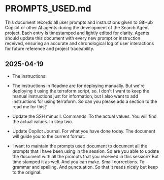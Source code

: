 <!-- filepath: /home/vikram/gitper/Search-Agent/docs/PROMPTS_USED.md -->

# PROMPTS_USED.md

This document records all user prompts and instructions given to GitHub Copilot or other AI agents during the development of the Search Agent project. Each entry is timestamped and lightly edited for clarity. Agents should update this document with every new prompt or instruction received, ensuring an accurate and chronological log of user interactions for future reference and project traceability.

## 2025-04-19

- The instructions.

- The instructions in Readme are for deploying manually. But we're deploying it using the terraform script, so. I don't I want to keep the manual instructions just for information, but I also want to add instructions for using terraform. So can you please add a section to the read me for this?

- Update the SSH minus I. Commands. To the actual values. You will find the actual values. In step two.

- Update Copilot Journal. For what you have done today. The document will guide you to the current format.

- I want to maintain the prompts used document to document all the prompts that I have been using in the session. So are you able to update the document with all the prompts that you received in this session? But time stamped it as well. And you can make. Small corrections. To grammar and spelling. And punctuation. So that it reads nicely but keep to the original.

